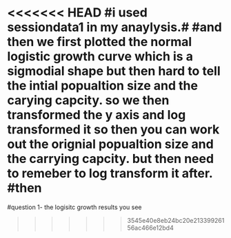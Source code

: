 <<<<<<< HEAD
#i used sessiondata1 in my anaylysis.#
#and then we first plotted the normal logistic growth curve which is a sigmodial shape but then hard to tell the intial popualtion size and the carying capcity. so we then transformed the y axis and log transformed it so then you can work out the orignial popualtion size and the carrying capcity. but then need to remeber to log transform it after. 
#then 
=======
#question 1- the logisitc growth results you see 
>>>>>>> 3545e40e8eb24bc20e21339926156ac466e12bd4
